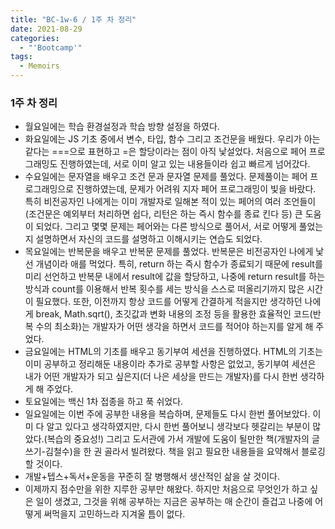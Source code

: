 ```yaml
---
title: "BC-1w-6 / 1주 차 정리"
date: 2021-08-29
categories:
  - "'Bootcamp'"
tags:
  - Memoirs
---
```


### 1주 차 정리

- 월요일에는 학습 환경설정과 학습 방향 설정을 하였다.
- 화요일에는 JS 기초 중에서 변수, 타입, 함수 그리고 조건문을 배웠다. 우리가 아는 같다는 ===으로 표현하고 =은 할당이라는 점이 아직 낯설었다. 처음으로 페어 프로그래밍도 진행하였는데, 서로 이미 알고 있는 내용들이라 쉽고 빠르게 넘어갔다.
- 수요일에는 문자열을 배우고 조건 문과 문자열 문제를 풀었다. 문제풀이는 페어 프로그래밍으로 진행하였는데, 문제가 어려워 지자 페어 프로그래밍이 빛을 바랐다. 특히 비전공자인 나에게는 이미 개발자로 일해본 적이 있는 페어의 여러 조언들이(조건문은 예외부터 처리하면 쉽다, 리턴은 하는 즉시 함수를 종료 킨다 등) 큰 도움이 되었다. 그리고 몇몇 문제는 페어와는 다른 방식으로 풀어서, 서로 어떻게 풀었는지 설명하면서 자신의 코드를 설명하고 이해시키는 연습도 되었다.
- 목요일에는 반복문을 배우고 반복문 문제를 풀었다. 반복문은 비전공자인 나에게 낯선 개념이라 애를 먹었다. 특히, return 하는 즉시 함수가 종료되기 때문에 result를 미리 선언하고 반복문 내에서 result에 값을 할당하고, 나중에 return result를 하는 방식과 count를 이용해서 반복 횟수를 세는 방식을 스스로 떠올리기까지 많은 시간이 필요했다. 또한, 이전까지 항상 코드를 어떻게 간결하게 적을지만 생각하던 나에게 break, Math.sqrt(), 초깃값과 변화 내용의 조정 등을 활용한 효율적인 코드(반복 수의 최소화)는 개발자가 어떤 생각을 하면서 코드를 적어야 하는지를 알게 해 주었다.
- 금요일에는 HTML의 기초를 배우고 동기부여 세션을 진행하였다. HTML의 기초는 이미 공부하고 정리해둔 내용이라 추가로 공부할 사항은 없었고, 동기부여 세션은 내가 어떤 개발자가 되고 싶은지(더 나은 세상을 만드는 개발자)를 다시 한번 생각하게 해 주었다.
- 토요일에는 백신 1차 접종을 하고 푹 쉬었다.
- 일요일에는 이번 주에 공부한 내용을 복습하며, 문제들도 다시 한번 풀어보았다. 이미 다 알고 있다고 생각하였지만, 다시 한번 풀어보니 생각보다 헷갈리는 부분이 많았다.(복습의 중요성!) 그리고 도서관에 가서 개발에 도움이 될만한 책(개발자의 글쓰기-김철수)을 한 권 골라서 빌려왔다. 책을 읽고 필요한 내용들을 요약해서 블로깅할 것이다.
- 개발+텝스+독서+운동을 꾸준히 잘 병행해서 생산적인 삶을 살 것이다.
- 이제까지 점수만을 위한 지루한 공부만 해왔다. 하지만 처음으로 무엇인가 하고 싶은 일이 생겼고, 그것을 위해 공부하는 지금은 공부하는 매 순간이 즐겁고 나중에 어떻게 써먹을지 고민하느라 지겨울 틈이 없다.
